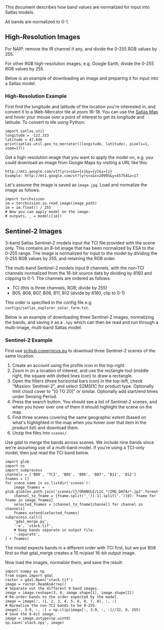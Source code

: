 This document describes how band values are normalized for input into Satlas models.

All bands are normalized to 0-1.


High-Resolution Images
----------------------

For NAIP: remove the IR channel if any, and divide the 0-255 RGB values by 255.

For other RGB high-resolution images, e.g. Google Earth, divide the 0-255 RGB values by 255.

Below is an example of downloading an image and preparing it for input into a Satlas model.

### High-Resolution Example

First find the longitude and latitude of the location you're interested in, and convert it to a Web-Mercator tile at zoom 16-18. You can use the [Satlas Map](https://satlas.allen.ai/map) and hover your mouse over a point of interest to get its longitude and latitude. To convert to tile using Python:

    import satlas.util
    longitude = -122.333
    latitude = 47.646
    print(satlas.util.geo_to_mercator((longitude, latitude), pixels=1, zoom=17))

Get a high-resolution image that you want to apply the model on, e.g. you could download an image from Google Maps by visiting a URL like this:

    http://mt1.google.com/vt?lyrs=s&x={x}&y={y}&z={z}
    Example: http://mt1.google.com/vt?lyrs=s&x=20995&y=45754&z=17

Let's assume the image is saved as `image.jpg`. Load and normalize the image as follows:

    import torchvision
    im = torchvision.io.read_image(image_path)
    im = im.float() / 255
    # Now you can apply model on the image:
    # outputs, _ = model([im])


Sentinel-2 Images
-----------------

3-band Satlas Sentinel-2 models input the TCI file provided with the scene only.
This contains an 8-bit image that has been normalized by ESA to the 0-255 range.
The image is normalized for input to the model by dividing the 0-255 RGB values by 255, and retaining the RGB order.

The multi-band Sentinel-2 models input 9 channels, with the non-TCI channels normalized from the 16-bit source data by dividing by 8160 and clipping to 0-1. The channels are ordered as follows:
- TCI (this is three channels, RGB; divide by 255)
- B05, B06, B07, B08, B11, B12 (divide by 8160, clip to 0-1)

This order is specified in the config file e.g. `configs/satlas_explorer_solar_farm.txt`.

Below is an example of downloading three Sentinel-2 images, normalizing the bands, and saving it as a `.npy` which can then be read and run through a multi-image, multi-band Satlas model:

### Sentinel-2 Example

First use [scihub.copernicus.eu](https://scihub.copernicus.eu/dhus/) to download three Sentinel-2 scenes of the same location.

1. Create an account using the profile icon in the top-right.
2. Zoom in on a location of interest, and use the rectangle tool (middle right, the square with dotted lines icon) to draw a rectangle.
3. Open the filters (three horizontal bars icon) in the top-left, check "Mission: Sentinel-2", and select S2MSI1C for product type. Optionally limit cloud cover to "[0 TO 20]" or similar. Optionally add start/end times under Sensing Period.
4. Press the search button. You should see a list of Sentinel-2 scenes, and when you hover over one of them it should highlight the scene on the map.
5. Find three scenes covering the same geographic extent (based on what's highlighted in the map when you hover over that item in the product list) and download them.
6. Unzip the files into `scenes/`.

Use gdal to merge the bands across scenes. We include nine bands since we're assuming use of a multi-band model. If you're using a TCI-only model, then just read the TCI band below.

    import glob
    import os
    import subprocess
    channels = ['B08', 'TCI', 'B05', 'B06', 'B07', 'B11', 'B12']
    fnames = []
    for scene_name in os.listdir('scenes'):
        image_fnames = glob.glob(os.path.join('scenes/{}/GRANULE/L1C_*/IMG_DATA/*.jp2'.format(scene_name)))
        channel_to_fname = {fname.split('_')[-1].split('.')[0]: fname for fname in image_fnames}
        selected_fnames = [channel_to_fname[channel] for channel in channels]
        fnames.extend(selected_fnames)
    subprocess.call([
        'gdal_merge.py',
        '-o', 'stack.tif',
        # Keep bands separate in output file.
        '-separate',
    ] + fnames)

The model expects bands in a different order with TCI first, but we put B08 first so that gdal_merge creates a 10 m/pixel 16-bit output image.

Now load the images, normalize them, and save the result:

    import numpy as np
    from osgeo import gdal
    raster = gdal.Open('stack.tif')
    image = raster.ReadAsArray()
    # Separate out the different 9-band images.
    image = image.reshape(3, 9, image.shape[1], image.shape[2])
    # Re-order bands to the order expected by the model.
    image = image[:, (1, 2, 3, 4, 5, 6, 0, 7, 8), :, :]
    # Normalize the non-TCI bands to be 0-255.
    image[:, 3:9, :, :] = np.clip(image[:, 3:9, :, :]//32, 0, 255)
    # Save the 8-bit image.
    image = image.astype(np.uint8)
    np.save('stack.npy', image)